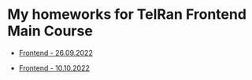 # My homeworks for TelRan Frontend Main Course

- [Frontend - 26.09.2022](./2022-09-26/)

- [Frontend - 10.10.2022](./2022-10-10/)
